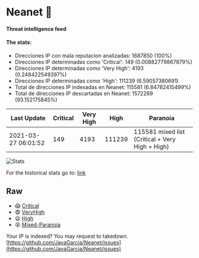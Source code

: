 # Neanet :hocho:
#### Threat intelligence feed
#### The stats:

- Direcciones IP con mala reputacion analizadas: 1687850 (100%)
- Direcciones IP determinadas como 'Critical':  149 (0.00882779867879%)
- Direcciones IP determinadas como 'Very High':  4193 (0.248422549397%)
- Direcciones IP determinadas como 'High':  111239 (6.59057380691)
- Total de direcciones IP indexadas en Neanet:  115581 (6.84782415499%)
- Total de direcciones IP descartadas en Neanet:  1572269 (93.152175845%)

| Last Update | Critical | Very High | High | Paranoia |
| --- | --- | --- | --- | --- |
| 2021-03-27 06:01:52 | 149 | 4193 | 111239 | 115581 mixed list (Critical + Very High + High)|

![Stats](https://docs.google.com/spreadsheets/d/e/2PACX-1vSnaNMIXVabIpDJjufMlzH7poXnshF3mgd8Is1g9ytUEzVsP5my4Trn8f-xkoLLQ38xpL3HtmUexLo6/pubchart?oid=501124687&format=image)

For the historical stats go to: [link](/stats.csv)
## Raw
- :scream: [Critical](https://raw.githubusercontent.com/JavaGarcia/Neanet/master/blacklists/neanet_critical.txt)
- :fearful: [VeryHigh](https://raw.githubusercontent.com/JavaGarcia/Neanet/master/blacklists/neanet_veryHigh.txtt)
- :frowning: [High](https://raw.githubusercontent.com/JavaGarcia/Neanet/master/blacklists/neanet_high.txt)
- :dizzy_face: [Mixed-Paranoia](https://raw.githubusercontent.com/JavaGarcia/Neanet/master/blacklists/neanet_all.txt)


Your IP is indexed? You may request to takedown. [https://github.com/JavaGarcia/Neanet/issues](https://github.com/JavaGarcia/Neanet/issues)

































































































































































































































































































































































































































































































































































































































































































































































































































































































































































































































































































































































































































































































































































































































































































































































































































































































































































































































































































































































































































































































































































































































































































































































































































































































































































































































































































































































































































































































































































































































































































































































































































































































































































































































































































































































































































































































































































































































































































































































































































































































































































































































































































































































































































































































































































































































































































































































































































































































































































































































































































































































































































































































































































